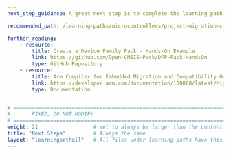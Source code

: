 ```yaml
---
next_step_guidance: A great next step is to complete the learning path on migrating your code to Arm Compiler v6 and understanding how to create a device family pack.

recommended_path: /learning-paths/microcontrollers/project-migration-cmsis-v6

further_reading:
    - resource:
        title: Create a Device Family Pack - Hands-On Example
        link: https://github.com/Open-CMSIS-Pack/DFP-Pack-HandsOn
        type: GitHub Repository
    - resource:
        title: Arm Compiler for Embedded Migration and Compatibility Guide
        link: https://developer.arm.com/documentation/100068/latest/Migrating-from-Arm-Compiler-5-to-Arm-Compiler-for-Embedded-6
        type: Documentation


# ================================================================================
#       FIXED, DO NOT MODIFY
# ================================================================================
weight: 21                  # set to always be larger than the content in this path, and one more than 'review'
title: "Next Steps"         # Always the same
layout: "learningpathall"   # All files under learning paths have this same wrapper
---
```

